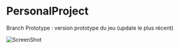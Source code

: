 # PersonalProject
Branch Prototype : version prototype du jeu (update le plus récent)

![ScreenShot](matianning.github.com/PersonalProject/MyFirstVR/Images/Result0.png)

